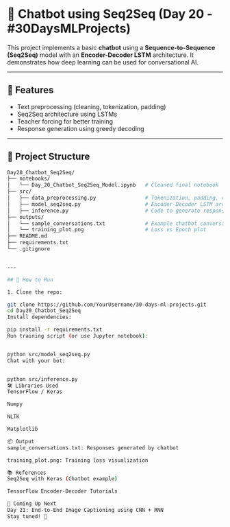 # 🤖 Chatbot using Seq2Seq (Day 20 - #30DaysMLProjects)

This project implements a basic **chatbot** using a **Sequence-to-Sequence (Seq2Seq)** model with an **Encoder-Decoder LSTM** architecture. It demonstrates how deep learning can be used for conversational AI.

---

## 📌 Features
- Text preprocessing (cleaning, tokenization, padding)
- Seq2Seq architecture using LSTMs
- Teacher forcing for better training
- Response generation using greedy decoding

---

## 📁 Project Structure
```bash
Day20_Chatbot_Seq2Seq/
├── notebooks/
│   └── Day_20_Chatbot_Seq2Seq_Model.ipynb   # Cleaned final notebook
├── src/
│   ├── data_preprocessing.py                # Tokenization, padding, cleaning
│   ├── model_seq2seq.py                     # Encoder-Decoder LSTM architecture
│   ├── inference.py                         # Code to generate responses
├── outputs/
│   └── sample_conversations.txt             # Example chatbot conversations
│   └── training_plot.png                    # Loss vs Epoch plot
├── README.md
├── requirements.txt
└── .gitignore


---

## 🚀 How to Run

1. Clone the repo:

git clone https://github.com/YourUsername/30-days-ml-projects.git
cd Day20_Chatbot_Seq2Seq
Install dependencies:

pip install -r requirements.txt
Run training script (or use Jupyter notebook):


python src/model_seq2seq.py
Chat with your bot:


python src/inference.py
🛠 Libraries Used
TensorFlow / Keras

Numpy

NLTK

Matplotlib

📦 Output
sample_conversations.txt: Responses generated by chatbot

training_plot.png: Training loss visualization

📚 References
Seq2Seq with Keras (Chatbot example)

TensorFlow Encoder-Decoder Tutorials

📌 Coming Up Next
Day 21: End-to-End Image Captioning using CNN + RNN
Stay tuned! 🚀
